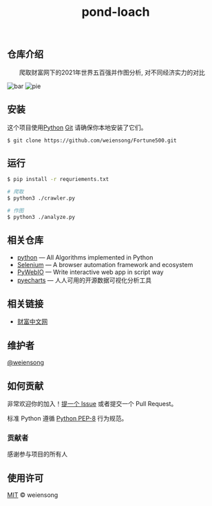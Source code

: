 <h1 align="center">pond-loach</h1>

<p align="center">
<img src="https://img.shields.io/badge/python_-%3E%3D3.8-green" alt=""> <img src="https://img.shields.io/badge/license_-MIT-green" alt=""> <img src="https://img.shields.io/badge/selenium-blue" alt=""> <img src="https://img.shields.io/badge/pyecharts-blue" alt="">  <img src="https://img.shields.io/badge/pywebio-blue" alt=""> 
</p>

## 仓库介绍

&emsp;&emsp;爬取财富网下的2021年世界五百强并作图分析, 对不同经济实力的对比

![bar](https://github.com/weiensong/pond-loach/blob/master/images/bar.png)
![pie](https://github.com/weiensong/pond-loach/blob/master/images/pie.png)

## 安装

这个项目使用[Python](https://www.python.org/) [Git](https://git-scm.com/) 请确保你本地安装了它们。

```shell
$ git clone https://github.com/weiensong/Fortune500.git
```


## 运行
```sh
$ pip install -r requriements.txt

# 爬取
$ python3 ./crawler.py

# 作图
$ python3 ./analyze.py
```

## 相关仓库

- [python](https://github.com/TheAlgorithms/Python) — All Algorithms implemented in Python
- [Selenium](https://github.com/SeleniumHQ/selenium) — A browser automation framework and ecosystem
- [PyWebIO](https://github.com/pywebio/PyWebIO) — Write interactive web app in script way
- [pyecharts](https://github.com/pyecharts/pyecharts) — 人人可用的开源数据可视化分析工具



## 相关链接

- [财富中文网](https://www.fortunechina.com/fortune500/c/2021-08/02/content_394571.htm)



## 维护者

[@weiensong](https://github.com/weiensong)



## 如何贡献

非常欢迎你的加入！[提一个 Issue](https://github.com/weiensong/Fortune500/issues) 或者提交一个 Pull Request。


标准 Python 遵循 [Python PEP-8](https://peps.python.org/pep-0008/) 行为规范。

### 贡献者

感谢参与项目的所有人



## 使用许可

[MIT](LICENSE) © weiensong

